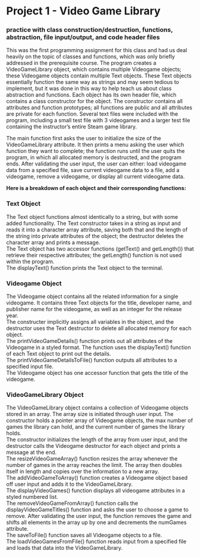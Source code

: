 # Project 1 - Video Game Library
### practice with class construction/destruction, functions, abstraction, file input/output, and code header files

This was the first programming assignment for this class and had us deal heavily on the topic of classes and functions, which was only briefly addressed in the prerequisite course. The program creates a VideoGameLibrary object, which contains multiple Videogame objects; these Videogame objects contain multiple Text objects. These Text objects essentially function the same way as strings and may seem tedious to implement, but it was done in this way to help teach us about class abstraction and functions. Each object has its own header file, which contains a class constructor for the object. The constructor contains all attributes and function prototypes; all functions are public and all attributes are private for each function. Several text files were included with the program, including a small test file with 3 videogames and a larger test file containing the instructor’s entire Steam game library.

The main function first asks the user to initialize the size of the VideoGameLibrary attribute. It then prints a menu asking the user which function they want to complete; the function runs until the user quits the program, in which all allocated memory is destructed, and the program ends. After validating the user input, the user can either: load videogame data from a specified file, save current videogame data to a file, add a videogame, remove a videogame, or display all current videogame data.

**Here is a breakdown of each object and their corresponding functions:**

### Text Object

The Text object functions almost identically to a string, but with some added functionality. The Text constructor takes in a string as input and reads it into a character array attribute, saving both that and the length of the string into private attributes of the object; the destructor deletes the character array and prints a message. <br />The Text object has two accessor functions (getText() and getLength()) that retrieve their respective attributes; the getLength() function is not used within the program. <br />The displayText() function prints the Text object to the terminal.

### Videogame Object

The Videogame object contains all the related information for a single videogame. It contains three Text objects for the title, developer name, and publisher name for the videogame, as well as an integer for the release year. <br />The constructer implicitly assigns all variables in the object, and the destructor uses the Text destructor to delete all allocated memory for each object. <br />The printVideoGameDetails() function prints out all attributes of the Videogame in a styled format. The function uses the displayText() function of each Text object to print out the details. <br />The printVideoGameDetailsToFile() function outputs all attributes to a specified input file. <br />The Videogame object has one accessor function that gets the title of the videogame.

### VideoGameLibrary Object

The VideoGameLibrary object contains a collection of Videogame objects stored in an array. The array size is initiated through user input. The constructor holds a pointer array of Videogame objects, the max number of games the library can hold, and the current number of games the library holds. <br />The constructor initializes the length of the array from user input, and the destructor calls the Videogame destructor for each object and prints a message at the end. <br />The resizeVideoGameArray() function resizes the array whenever the number of games in the array reaches the limit. The array then doubles itself in length and copies over the information to a new array. <br />The addVideoGameToArray() function creates a Videogame object based off user input and adds it to the VideoGameLibrary. <br />The displayVideoGames() function displays all videogame attributes in a styled numbered list. <br />The removeVideoGameFromArray() function calls the displayVideoGameTitles() function and asks the user to choose a game to remove. After validating the user input, the function removes the game and shifts all elements in the array up by one and decrements the numGames attribute. <br />The saveToFile() function saves all Videogame objects to a file. <br />The loadVideoGamesFromFile() function reads input from a specified file and loads that data into the VideoGameLibrary.
